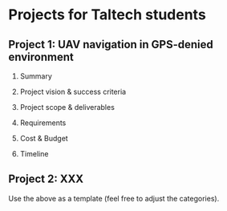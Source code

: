 # Projects for Taltech students

## Project 1: UAV navigation in GPS-denied environment

1. Summary

2. Project vision & success criteria

3. Project scope & deliverables

4. Requirements

5. Cost & Budget

6. Timeline

## Project 2: XXX

Use the above as a template (feel free to adjust the categories).
